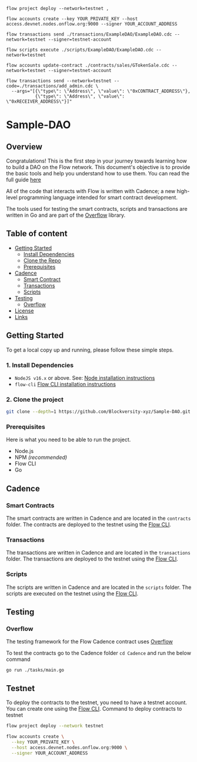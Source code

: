 
```Flow testnet commands:
flow project deploy --network=testnet ,

flow accounts create --key YOUR_PRIVATE_KEY --host access.devnet.nodes.onflow.org:9000 --signer YOUR_ACCOUNT_ADDRESS

flow transactions send ./transactions/ExampleDAO/ExampleDAO.cdc --network=testnet --signer=testnet-account

flow scripts execute ./scripts/ExampleDAO/ExampleDAO.cdc --network=testnet

flow accounts update-contract ./contracts/sales/GTokenSale.cdc --network=testnet --signer=testnet-account

flow transactions send --network=testnet --code=./transactions/add_admin.cdc \
  --args="[{\"type\": \"Address\", \"value\": \"0xCONTRACT_ADDRESS\"},
           {\"type\": \"Address\", \"value\": \"0xRECEIVER_ADDRESS\"}]"
```

# Sample-DAO



## Overview

 Congratulations! This is the first step in your journey towards learning how to build a DAO on the Flow network. This document's objective is to provide the basic tools and help you understand how to use them. You can read the full guide [here](https://medium.com/blockversity/build-a-dao-on-flow-21569387fc3a) 

 All of the code that interacts with Flow is written with Cadence; a new high-level programming language intended for smart contract development.

 The tools used for testing the smart contracts, scripts and transactions are written in Go and are part of the [Overflow](https://github.com/bjartek/overflow) library.

## Table of content

- [Getting Started](#installation)
    - [Install Dependencies](#install-dependencies)
    - [Clone the Repo](#clone-the-repo)
    - [Prerequisites](#prerequisites)
- [Cadence](#cadence)
    - [Smart Contract](#smart-contracts)
    - [Transactions](#transactions)
    - [Scripts](#scripts)
- [Testing](#testing)
    - [Overflow](#overflow)
- [License](#license)
- [Links](#links)

## Getting Started

To get a local copy up and running, please follow these simple steps.

### 1. Install Dependencies

- `NodeJS v16.x` or above. See: [Node installation instructions](https://nodejs.org/en/) <br/>
- `flow-cli` [Flow CLI installation instructions](https://docs.onflow.org/flow-cli) <br/>

### 2. Clone the project

```sh
git clone --depth=1 https://github.com/Blockversity-xyz/Sample-DAO.git
   ```

### Prerequisites

Here is what you need to be able to run the project.

- Node.js
- NPM _(recommended)_
- Flow CLI
- Go

## Cadence

### Smart Contracts

The smart contracts are written in Cadence and are located in the `contracts` folder. The contracts are deployed to the testnet using the [Flow CLI](https://docs.onflow.org/flow-cli).

### Transactions

The transactions are written in Cadence and are located in the `transactions` folder. The transactions are deployed to the testnet using the [Flow CLI](https://docs.onflow.org/flow-cli).

### Scripts

The scripts are written in Cadence and are located in the `scripts` folder. The scripts are executed on the testnet using the [Flow CLI](https://docs.onflow.org/flow-cli).


## Testing

### Overflow
The testing framework for the Flow Cadence contract uses [Overflow](https://github.com/bjartek/overflow)

To test the contracts go to the Cadence folder `cd Cadence` and run the below command

```
go run ./tasks/main.go

```

## Testnet

To deploy the contracts to the testnet, you need to have a testnet account. You can create one using the [Flow CLI](https://docs.onflow.org/flow-cli).
Command to deploy contracts to testnet

```sh
flow project deploy --network testnet
```

```sh
flow accounts create \
  --key YOUR_PRIVATE_KEY \
  --host access.devnet.nodes.onflow.org:9000 \
  --signer YOUR_ACCOUNT_ADDRESS
```

